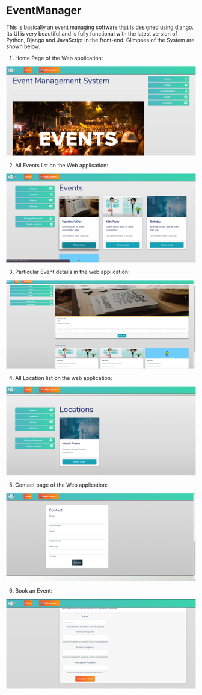 # EventManager
This is basically an event managing software that is designed using django.
Its UI is very beautiful and is fully functional with the latest version of Python, Django and JavaScript in the front-end. Glimpses of the System are shown below.

1. Home Page of the Web application:

![alt text](https://github.com/neo-0224/EventManager/blob/master/glimpses/home.png)

2. All Events list on the Web application:

![alt text](https://github.com/neo-0224/EventManager/blob/master/glimpses/events.png)

3. Particular Event details in the web application:

![alt text](https://github.com/neo-0224/EventManager/blob/master/glimpses/event.png)

4. All Location list on the web application:

![alt text](https://github.com/neo-0224/EventManager/blob/master/glimpses/locations.png)

5. Contact page of the Web application:

![alt text](https://github.com/neo-0224/EventManager/blob/master/glimpses/contact.png)

6. Book an Event:

![alt text](https://github.com/neo-0224/EventManager/blob/master/glimpses/bookEvent.png)
